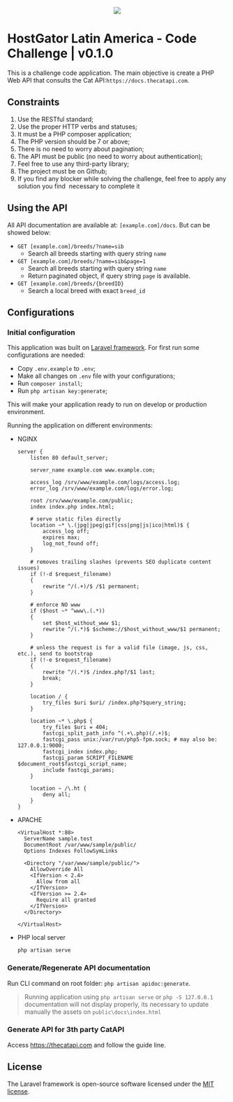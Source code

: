 <p align="center"><img src="https://laravel.com/assets/img/components/logo-laravel.svg"></p>

# HostGator Latin America - Code Challenge | v0.1.0

This is a challenge code application. The main objective is create a PHP Web API that consults the Cat API: ​`https://docs.thecatapi.com`.

## Constraints 
   
   1. Use the RESTful standard;
   2. Use the proper HTTP verbs and statuses;
   3. It must be a PHP composer application;
   4. The PHP version should be 7 or above;
   5. There is no need to worry about pagination;
   6. The API must be public (no need to worry about authentication);
   7. Feel free to use any third-party library;
   8. The project must be on Github;
   9. If you find any blocker while solving the challenge, feel free to apply any solution you find  necessary to complete it 

## Using the API

All API documentation are available at: `[example.com]/docs`. But can be showed below:

- `GET [example.com]/breeds/?name=sib`
    - Search all breeds starting with query string `name`
- `GET [example.com]/breeds/?name=sib&page=1`
    - Search all breeds starting with query string `name`
    - Return paginated object, if query string `page` is available.
- `GET [example.com]/breeds/{breedID}`
    - Search a local breed with exact `breed_id`

## Configurations

### Initial configuration

This application was built on [Laravel framework](https://laravel.com). For first run some configurations are needed:

- Copy `.env.example` to `.env`;
- Make all changes on `.env` file with your configurations;
- Run `composer install`;
- Run `php artisan key:generate`;

This will make your application ready to run on develop or production environment.

Running the application on different environments:

- NGINX
    ```
    server {
    	listen 80 default_server;
    
    	server_name example.com www.example.com;
    
    	access_log /srv/www/example.com/logs/access.log;
    	error_log /srv/www/example.com/logs/error.log;
    
    	root /srv/www/example.com/public;
    	index index.php index.html;
    
    	# serve static files directly
    	location ~* \.(jpg|jpeg|gif|css|png|js|ico|html)$ {
    		access_log off;
    		expires max;
    		log_not_found off;
    	}
    
    	# removes trailing slashes (prevents SEO duplicate content issues)
    	if (!-d $request_filename)
    	{
    		rewrite ^/(.+)/$ /$1 permanent;
    	}
    
    	# enforce NO www
    	if ($host ~* ^www\.(.*))
    	{
    		set $host_without_www $1;
    		rewrite ^/(.*)$ $scheme://$host_without_www/$1 permanent;
    	}
    
    	# unless the request is for a valid file (image, js, css, etc.), send to bootstrap
    	if (!-e $request_filename)
    	{
    		rewrite ^/(.*)$ /index.php?/$1 last;
    		break;
    	}
    
    	location / {
    		try_files $uri $uri/ /index.php?$query_string;
    	}
    
    	location ~* \.php$ {
    		try_files $uri = 404;
    		fastcgi_split_path_info ^(.+\.php)(/.+)$;
    		fastcgi_pass unix:/var/run/php5-fpm.sock; # may also be: 127.0.0.1:9000;
    		fastcgi_index index.php;
    		fastcgi_param SCRIPT_FILENAME $document_root$fastcgi_script_name;
    		include fastcgi_params;
    	}
    
    	location ~ /\.ht {
    		deny all;
    	}
    }
    ```
- APACHE

    ```
    <VirtualHost *:80>
      ServerName sample.test
      DocumentRoot /var/www/sample/public/
      Options Indexes FollowSymLinks
    
      <Directory "/var/www/sample/public/">
        AllowOverride All
        <IfVersion < 2.4>
          Allow from all
        </IfVersion>
        <IfVersion >= 2.4>
          Require all granted
        </IfVersion>
      </Directory>
    
    </VirtualHost>
    ```
- PHP local server
    ```
    php artisan serve
    ``` 

### Generate/Regenerate API documentation

Run CLI command on root folder: `php artisan apidoc:generate`. 

> Running application using `php artisan serve` or `php -S 127.0.0.1` documentation will not display properly, its necessary to update manually the assets on `public\docs\index.html` 

### Generate API for 3th party CatAPI

Access https://thecatapi.com and follow the guide line.

## License

The Laravel framework is open-source software licensed under the [MIT license](https://opensource.org/licenses/MIT).
